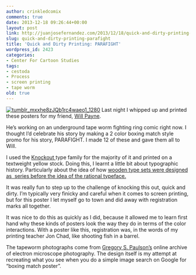 ```yaml
---
author: crinkledcomix
comments: true
date: 2013-12-18 09:26:44+00:00
layout: post
link: http://juanjosefernandez.com/2013/12/18/quick-and-dirty-printing-parafight/
slug: quick-and-dirty-printing-parafight
title: 'Quick and Dirty Printing: PARAFIGHT'
wordpress_id: 2423
categories:
- Center For Cartoon Studies
tags:
- cestoda
- Process
- screen printing
- tape worm
old: true
---
```


[![tumblr_mxxhe8zJQb1rc4waeo1_1280](http://fernandezjuanjose.files.wordpress.com/2013/12/tumblr_mxxhe8zjqb1rc4waeo1_1280.jpg)](http://fernandezjuanjose.files.wordpress.com/2013/12/tumblr_mxxhe8zjqb1rc4waeo1_1280.jpg)
Last night I whipped up and printed these posters for my friend, [Will Payne](http://williamkpayne.tumblr.com/).

He’s working on an underground tape worm fighting ring comic right now. I thought I’d celebrate his story by making a 2 color boxing match style promo for his story, PARAFIGHT. I made 12 of these and gave them all to Will.

I used the [Knockout ](http://www.typography.com/fonts/knockout/overview/)type family for the majority of it and printed on a textweight yellow stock. Doing this, I learnt a little bit about typographic history. Particularly about the idea of how [wooden type sets were designed as  series before the idea of the rational typeface.](http://www.typography.com/fonts/champion-gothic/overview/)

It was really fun to step up to the challenge of knocking this out, quick and dirty. I’m typically very finicky and careful when it comes to screen printing, but for this poster I let myself go to town and did away with registration marks all together.

It was nice to do this as quickly as I did, because it allowed me to learn first hand why these kinds of posters look the way they do in terms of the color interactions. With a poster like this, registration was, in the words of my printing teacher Jon Chad, like shooting fish in a barrel.

The tapeworm photographs come from [Gregory S. Paulson’s](http://webspace.ship.edu/gspaul/cestoda.html) online archive of electron microscope photography. The design itself is my attempt at recreating what you see when you do a simple image search on Google for “boxing match poster”.
